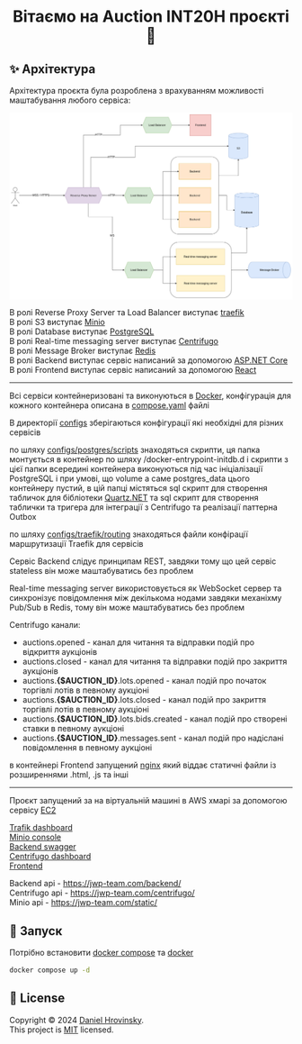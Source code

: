 <h1 align="center">Вітаємо на Auction INT20H проєкті 👋</h1>

## ✨ Архітектура
Архітектура проєкта була розроблена з врахуванням можливості маштабування любого сервіса:

<p>
  <img width="1200" align="center" src="./resources/auction_architecture_concept.png" alt="demo"/>
</p>

В ролі Reverse Proxy Server та Load Balancer виступає [traefik](https://traefik.io/traefik/) \
В ролі S3 виступає [Minio]() \
В ролі Database виступає [PostgreSQL](https://www.postgresql.org/) \
В ролі Real-time messaging server виступає [Centrifugo](https://centrifugal.dev/) \
В ролі Message Broker виступає [Redis](https://redis.io/) \
В ролі Backend виступає сервіс написаний за допомогою [ASP.NET Core](https://dotnet.microsoft.com/en-us/apps/aspnet) \
В ролі Frontend виступає сервіс написаний за допомогою [React](https://react.dev/)

---

Всі сервіси контейнеризовані та виконуються в [Docker](), конфігурація для кожного контейнера описана в [compose.yaml](./compose.yaml) файлі 

В директорії [configs](./configs/) зберігаються конфігурації які необхідні для різних сервісів 

по шляху [configs/postgres/scripts](./configs/postgres/scripts/) знаходяться скрипти, ця папка монтується в контейнер по шляху /docker-entrypoint-initdb.d і скрипти з цієї папки всередині контейнера виконуються під час ініціалізації PostgreSQL і при умові, що volume а саме postgres_data цього контейнеру пустий, в цій папці містяться sql скрипт для створення табличок для бібліотеки [Quartz.NET](https://www.quartz-scheduler.net/) та sql скрипт для створення таблички та тригера для інтеграції з Centrifugo та реалізації паттерна Outbox 

по шляху [configs/traefik/routing](./configs/traefik/routing/) знаходяться файли конфірації маршрутизації Traefik для сервісів 

Сервіс Backend слідує принципам REST, завдяки тому що цей сервіс stateless він може маштабуватись без проблем 

Real-time messaging server використовується як WebSocket сервер та синхронізує повідомлення між декількома нодами завдяки механіхму Pub/Sub в Redis, тому він може маштабуватись без проблем

Centrifugo канали:
- auctions.opened - канал для читання та відправки подій про відкриття аукціонів
- auctions.closed - канал для читання та відправки подій про закриття аукціонів  
- auctions.<b>{$AUCTION_ID}</b>.lots.opened - канал подій про початок торгівлі лотів в певному аукціоні
- auctions.<b>{$AUCTION_ID}</b>.lots.closed - канал подій про закриття торгівлі лотів в певному аукціоні
- auctions.<b>{$AUCTION_ID}</b>.lots.bids.created - канал подій про створені ставки в певному аукціоні
- auctions.<b>{$AUCTION_ID}</b>.messages.sent - канал подій про надіслані повідомлення в певному аукціоні

в контейнері Frontend запущений [nginx](https://nginx.org/en/) який віддає статичні файли із розширеннями .html, .js та інші

---

Проєкт запущений за на віртуальній машині в AWS хмарі за допомогою сервісу [EC2](https://aws.amazon.com/ec2/)

[Trafik dashboard](https://traefik.jwp-team.com/dashboard/#/) \
[Minio console](https://minio.jwp-team.com/) \
[Backend swagger](https://jwp-team.com/backend/swagger/index.html) \
[Centrifugo dashboard](https://centrifugo.jwp-team.com/) \
[Frontend](https://jwp-team.com/) 

Backend api - https://jwp-team.com/backend/ \
Centrifugo api - https://jwp-team.com/centrifugo/ \
Minio api - https://jwp-team.com/static/

## 🚀 Запуск

Потрібно встановити [docker compose]() та [docker]()
```sh
docker compose up -d
```

## 📝 License

Copyright © 2024 [Daniel Hrovinsky](https://github.com/Danchikon). \
This project is [MIT](https://github.com/kefranabg/readme-md-generator/blob/master/LICENSE) licensed.

